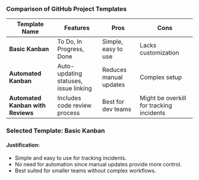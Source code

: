 ### Comparison of GitHub Project Templates

| Template Name       | Features | Pros | Cons |
|---------------------|----------|------|------|
| **Basic Kanban**    | To Do, In Progress, Done | Simple, easy to use | Lacks customization |
| **Automated Kanban** | Auto-updating statuses, issue linking | Reduces manual updates | Complex setup |
| **Automated Kanban with Reviews** | Includes code review process | Best for dev teams | Might be overkill for tracking incidents |

### Selected Template: **Basic Kanban**
#### **Justification:**
- Simple and easy to use for tracking incidents.
- No need for automation since manual updates provide more control.
- Best suited for smaller teams without complex workflows.